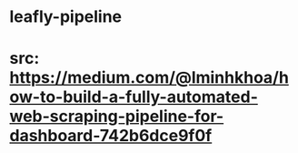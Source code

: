 # leafly-pipeline


# src: https://medium.com/@lminhkhoa/how-to-build-a-fully-automated-web-scraping-pipeline-for-dashboard-742b6dce9f0f